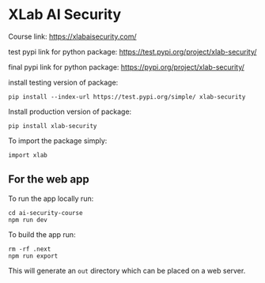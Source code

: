 # XLab AI Security

Course link: https://xlabaisecurity.com/

test pypi link for python package: https://test.pypi.org/project/xlab-security/

final pypi link for python package: https://pypi.org/project/xlab-security/

install testing version of package:
```
pip install --index-url https://test.pypi.org/simple/ xlab-security
```

Install production version of package:

```
pip install xlab-security
```

To import the package simply:

```
import xlab
```

## For the web app

To run the app locally run:

```
cd ai-security-course
npm run dev
```


To build the app run:

```
rm -rf .next
npm run export
```

This will generate an `out` directory which can be placed on a web server.
